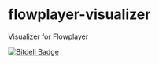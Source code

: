 flowplayer-visualizer
=====================

Visualizer for Flowplayer

[![Bitdeli Badge](https://d2weczhvl823v0.cloudfront.net/longlho/audiovisual/trend.png)](https://bitdeli.com/free "Bitdeli Badge")

